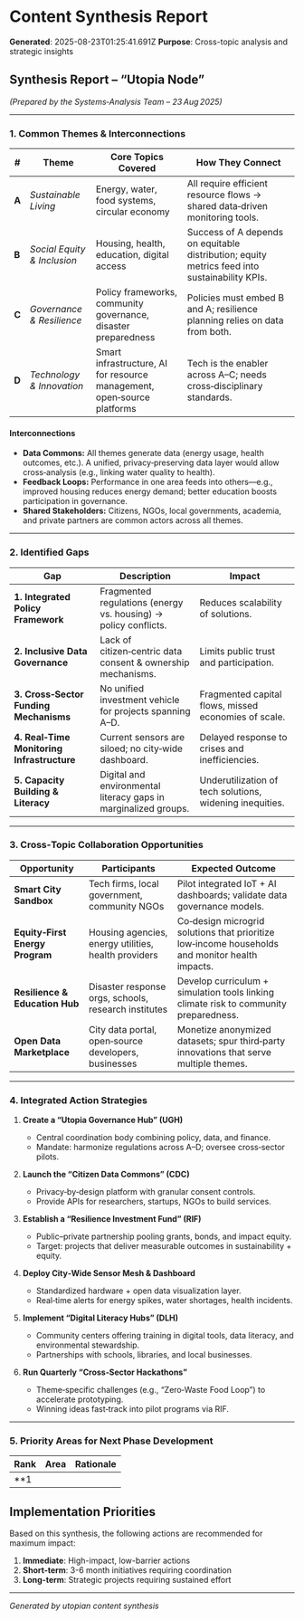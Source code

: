# Content Synthesis Report

**Generated**: 2025-08-23T01:25:41.691Z
**Purpose**: Cross-topic analysis and strategic insights

## Synthesis Report – “Utopia Node”  
*(Prepared by the Systems‑Analysis Team – 23 Aug 2025)*  

---

### 1. Common Themes & Interconnections

| # | Theme | Core Topics Covered | How They Connect |
|---|-------|--------------------|-----------------|
| **A** | *Sustainable Living* | Energy, water, food systems, circular economy | All require efficient resource flows → shared data‑driven monitoring tools. |
| **B** | *Social Equity & Inclusion* | Housing, health, education, digital access | Success of A depends on equitable distribution; equity metrics feed into sustainability KPIs. |
| **C** | *Governance & Resilience* | Policy frameworks, community governance, disaster preparedness | Policies must embed B and A; resilience planning relies on data from both. |
| **D** | *Technology & Innovation* | Smart infrastructure, AI for resource management, open‑source platforms | Tech is the enabler across A–C; needs cross‑disciplinary standards. |

#### Interconnections

- **Data Commons:** All themes generate data (energy usage, health outcomes, etc.). A unified, privacy‑preserving data layer would allow cross‑analysis (e.g., linking water quality to health).
- **Feedback Loops:** Performance in one area feeds into others—e.g., improved housing reduces energy demand; better education boosts participation in governance.
- **Shared Stakeholders:** Citizens, NGOs, local governments, academia, and private partners are common actors across all themes.

---

### 2. Identified Gaps

| Gap | Description | Impact |
|-----|-------------|--------|
| **1. Integrated Policy Framework** | Fragmented regulations (energy vs. housing) → policy conflicts. | Reduces scalability of solutions. |
| **2. Inclusive Data Governance** | Lack of citizen‑centric data consent & ownership mechanisms. | Limits public trust and participation. |
| **3. Cross‑Sector Funding Mechanisms** | No unified investment vehicle for projects spanning A–D. | Fragmented capital flows, missed economies of scale. |
| **4. Real‑Time Monitoring Infrastructure** | Current sensors are siloed; no city‑wide dashboard. | Delayed response to crises and inefficiencies. |
| **5. Capacity Building & Literacy** | Digital and environmental literacy gaps in marginalized groups. | Underutilization of tech solutions, widening inequities. |

---

### 3. Cross‑Topic Collaboration Opportunities

| Opportunity | Participants | Expected Outcome |
|-------------|--------------|------------------|
| **Smart City Sandbox** | Tech firms, local government, community NGOs | Pilot integrated IoT + AI dashboards; validate data governance models. |
| **Equity‑First Energy Program** | Housing agencies, energy utilities, health providers | Co‑design microgrid solutions that prioritize low‑income households and monitor health impacts. |
| **Resilience & Education Hub** | Disaster response orgs, schools, research institutes | Develop curriculum + simulation tools linking climate risk to community preparedness. |
| **Open Data Marketplace** | City data portal, open‑source developers, businesses | Monetize anonymized datasets; spur third‑party innovations that serve multiple themes. |

---

### 4. Integrated Action Strategies

1. **Create a “Utopia Governance Hub” (UGH)**
   * Central coordination body combining policy, data, and finance.
   * Mandate: harmonize regulations across A–D; oversee cross‑sector pilots.

2. **Launch the “Citizen Data Commons” (CDC)**
   * Privacy‑by‑design platform with granular consent controls.
   * Provide APIs for researchers, startups, NGOs to build services.

3. **Establish a “Resilience Investment Fund” (RIF)**
   * Public–private partnership pooling grants, bonds, and impact equity.
   * Target: projects that deliver measurable outcomes in sustainability + equity.

4. **Deploy City‑Wide Sensor Mesh & Dashboard**
   * Standardized hardware + open data visualization layer.
   * Real‑time alerts for energy spikes, water shortages, health incidents.

5. **Implement “Digital Literacy Hubs” (DLH)**
   * Community centers offering training in digital tools, data literacy, and environmental stewardship.
   * Partnerships with schools, libraries, and local businesses.

6. **Run Quarterly “Cross‑Sector Hackathons”**
   * Theme‑specific challenges (e.g., “Zero‑Waste Food Loop”) to accelerate prototyping.
   * Winning ideas fast‑track into pilot programs via RIF.

---

### 5. Priority Areas for Next Phase Development

| Rank | Area | Rationale |
|------|------|-----------|
| **1

## Implementation Priorities
Based on this synthesis, the following actions are recommended for maximum impact:

1. **Immediate**: High-impact, low-barrier actions
2. **Short-term**: 3-6 month initiatives requiring coordination
3. **Long-term**: Strategic projects requiring sustained effort

---
*Generated by utopian content synthesis*
